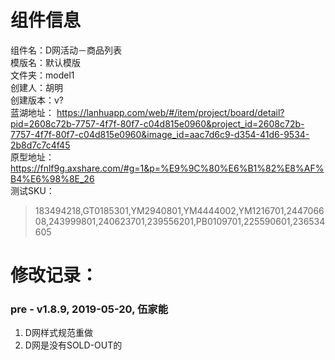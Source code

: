# 组件信息
组件名：D网活动－商品列表 <br/>
模版名：默认模版 <br/>
文件夹：model1 <br/>
创建人：胡明 <br/>
创建版本：v? <br/>
蓝湖地址：
https://lanhuapp.com/web/#/item/project/board/detail?pid=2608c72b-7757-4f7f-80f7-c04d815e0960&project_id=2608c72b-7757-4f7f-80f7-c04d815e0960&image_id=aac7d6c9-d354-41d6-9534-2b8d7c7c4f45 <br/>
原型地址：
https://fnlf9g.axshare.com/#g=1&p=%E9%9C%80%E6%B1%82%E8%AF%B4%E6%98%8E_26 <br/>
测试SKU：  
>183494218,GT0185301,YM2940801,YM4444002,YM1216701,244706608,243999801,240623701,239556201,PB0109701,225590601,236534605
 
   
# 修改记录：
   
### pre - v1.8.9, 2019-05-20, 伍家能
1. D网样式规范重做
2. D网是没有SOLD-OUT的

